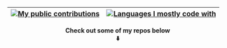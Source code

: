 | [![My public contributions](https://github-readme-stats.vercel.app/api/?username=Impelon&custom_title=My+public+contributions&theme=prussian&show_icons=true&hide_border=true&text_color=cdd9e5)](https://github.com/anuraghazra/github-readme-stats) | [![Languages I mostly code with](https://github-readme-stats.vercel.app/api/top-langs/?username=Impelon&custom_title=Languages+in+my+repos&langs_count=10&theme=prussian&hide_border=true&layout=compact&text_color=cdd9e5)](https://github.com/anuraghazra/github-readme-stats) |
|:--|--:|

<p align="center"><b>Check out some of my repos below<br/>⬇️</b></p>
